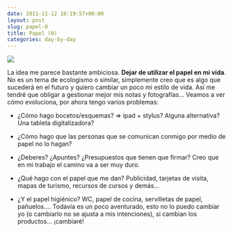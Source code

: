 ```yaml
---
date: 2011-11-12 16:19:57+00:00
layout: post
slug: papel-0
title: Papel (0)
categories: day-by-day
---
```


[![](http://farm3.static.flickr.com/2302/1592903964_7d35eec274_b.jpg)](http://www.flickr.com/photos/claudio_ar/1592903964/)


La idea me parece bastante ambiciosa. **Dejar de utilizar el papel en mi vida**. No es un tema de ecologismo o similar, simplemente creo que es algo que sucederá en el futuro y quiero cambiar un poco mi estilo de vida. Así me tendré que obligar a gestionar mejor mis notas y fotografías... Veamos a ver cómo evoluciona, por ahora tengo varios problemas:



	
  * ¿Cómo hago bocetos/esquemas? => ipad + stylus? Alguna alternativa? Una tableta digitalizadora?

	
  * ¿Cómo hago que las personas que se comunican conmigo por medio de papel no lo hagan?

	
  * ¿Deberes? ¿Apuntes? ¿Presupuestos que tienen que firmar? Creo que en mi trabajo el camino va a ser muy duro.

	
  * ¿Qué hago con el papel que me dan? Publicidad, tarjetas de visita, mapas de turismo, recursos de cursos y demás...

	
  * ¿Y el papel higiénico? WC, papel de cocina, servilletas de papel, pañuelos.... Todavía es un poco aventurado, esto no lo puedo cambiar yo (o cambiarlo no se ajusta a mis intenciones), si cambian los productos... ¡cambiaré!



